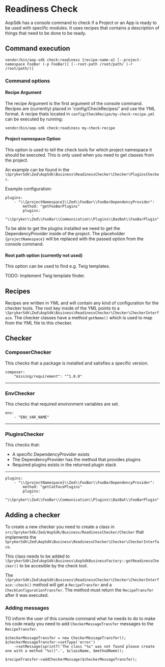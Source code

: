# Readiness Check

AopSdk has a console command to check if a Project or an App is ready to be used with specific modules. It uses recipes that contains a description of things that need to be done to be ready.

## Command execution
`vendor/bin/aop-sdk check:readiness {recipe-name-a} [--project-namespace FooBar (-p FooBar)] [--root-path /root/path/ (-r /root/path/)]`

### Command options

#### Recipe Argument

The recipe Argument is the first argument of the console command. Recipes are (currently) placed in 'config/CheckRecipes/' and use the YML format.
A recipe thats located in `config/CheckRecipe/my-check-recipe.yml` can be executed by running:

`vendor/bin/aop-sdk check:readiness my-check-recipe`

#### Project namespace Option

This option is used to tell the check tools for which project namespace it should be executed. This is only used when you need to get classes from the project.

An example can be found in the `\SprykerSdk\Zed\AopSdk\Business\ReadinessChecker\Checker\PluginsChecker`.

Example configuration:

```
plugins:
    - "\\{projectNamespace}\\Zed\\FooBar\\FooBarDependencyProvider":
        method: "getFooBarPlugins"
        plugins:
            - "\\Spryker\\Zed\\FooBar\\Communication\\Plugins\\BazBat\\FooBarPlugin"
```

To be able to get the plugins installed we need to get the DependencyProvider inside of the project. The placeholder `{projectNamespace}` will be replaced with the passed option from the console command.


#### Root path option (currently not used)

This option can be used to find e.g. Twig templates.

TODO: Implement Twig template finder.

## Recipes

Recipes are written in YML and will contain any kind of configuration for the checker tools. The root key inside of the YML points to a `\SprykerSdk\Zed\AopSdk\Business\ReadinessChecker\Checker\CheckerInterface`. The checker classes have a method `getName()` which is used to map from the YML file to this checker.

## Checker

### ComposerChecker

This checks that a package is installed and satisfies a specific version.

```
composer:
    "missing/requirement": "^1.0.0"
```

---

### EnvChecker

This checks that required environment variables are set.

```
env:
    - "ENV_VAR_NAME"
```
---

### PluginsChecker

This checks that:
- A specific DependencyProvider exists
- The DependencyProvider has the method that provides plugins
- Required plugins exists in the returned plugin stack

---

```
plugins:
    - "\\{projectNamespace}\\Zed\\FooBar\\FooBarDependencyProvider":
        method: "getCatFacePlugins"
        plugins:
            - "\\Spryker\\Zed\\FooBar\\Communication\\Plugins\\BazBat\\FooBarPlugin"
```

## Adding a checker

To create a new checker you need to create a class in `src/SprykerSdk/Zed/AopSdk/Business/ReadinessChecker/Checker` that implements the `SprykerSdk\Zed\AopSdk\Business\ReadinessChecker\Checker\CheckerInterface`.

This class needs to be added to `\SprykerSdk\Zed\AopSdk\Business\AopSdkBusinessFactory::getReadinessChecker()` to be accesible by the check tool.

The `\SprykerSdk\Zed\AopSdk\Business\ReadinessChecker\Checker\CheckerInterface::check()` method will get a `RecipeTransfer` and a `CheckConfigurationTransfer`. The method must return the `RecipeTransfer` after it was executed.

### Adding messages

TO inform the user of  this console command what he needs to do to make his code ready you need to add `CheckerMessageTransfer` messages to the `RecipeTransfer`.

```
$checkerMessageTransfer = new CheckerMessageTransfer();
$checkerMessageTransfer->setType('error')
    ->setMessage(sprintf('The class "%s" was not found please create one with a method "%s()".', $className, $methodName));

$recipeTransfer->addCheckerMessage($checkerMessageTransfer);
```
